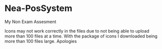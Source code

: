 # Nea-PosSystem
My Non Exam Assesment

Icons may not work correctly in the files due to not being able to upload more than 100 files at a time.
With the package of icons I downloaded being more than 100 files large. Apologies


